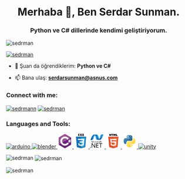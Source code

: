 <h1 align="center">Merhaba 👋, Ben Serdar Sunman.</h1>
<h3 align="center">Python ve C# dillerinde kendimi geliştiriyorum.</h3>

<p align="left"> <img src="https://komarev.com/ghpvc/?username=sedrman&label=G%C3%B6r%C3%BCnt%C3%BCleme&color=084063&style=flat" alt="sedrman" /> </p>

<p align="left"> <a href="https://github.com/sedrman"><img src="https://github-profile-trophy.vercel.app/?username=sedrman&theme=onestar" alt="sedrman" /></a> </p>

- 🌱 Şuan da öğrendiklerim: **Python ve C#**

- 📫 Bana ulaş: **serdarsunman@asnus.com**

<h3 align="left">Connect with me:</h3>
<p align="left">
<a href="https://instagram.com/sedrmann" target="blank"><img align="center" src="https://raw.githubusercontent.com/rahuldkjain/github-profile-readme-generator/master/src/images/icons/Social/instagram.svg" alt="sedrmann" height="30" width="40" /></a>
<a href="https://discord.gg/sedrman" target="blank"><img align="center" src="https://raw.githubusercontent.com/rahuldkjain/github-profile-readme-generator/master/src/images/icons/Social/discord.svg" alt="sedrman" height="30" width="40" /></a>
</p>

<h3 align="left">Languages and Tools:</h3>
<p align="left"> <a href="https://www.arduino.cc/" target="_blank" rel="noreferrer"> <img src="https://cdn.worldvectorlogo.com/logos/arduino-1.svg" alt="arduino" width="40" height="40"/> </a> <a href="https://www.blender.org/" target="_blank" rel="noreferrer"> <img src="https://download.blender.org/branding/community/blender_community_badge_white.svg" alt="blender" width="40" height="40"/> </a> <a href="https://www.w3schools.com/cs/" target="_blank" rel="noreferrer"> <img src="https://raw.githubusercontent.com/devicons/devicon/master/icons/csharp/csharp-original.svg" alt="csharp" width="40" height="40"/> </a> <a href="https://www.w3schools.com/css/" target="_blank" rel="noreferrer"> <img src="https://raw.githubusercontent.com/devicons/devicon/master/icons/css3/css3-original-wordmark.svg" alt="css3" width="40" height="40"/> </a> <a href="https://dotnet.microsoft.com/" target="_blank" rel="noreferrer"> <img src="https://raw.githubusercontent.com/devicons/devicon/master/icons/dot-net/dot-net-original-wordmark.svg" alt="dotnet" width="40" height="40"/> </a> <a href="https://www.w3.org/html/" target="_blank" rel="noreferrer"> <img src="https://raw.githubusercontent.com/devicons/devicon/master/icons/html5/html5-original-wordmark.svg" alt="html5" width="40" height="40"/> </a> <a href="https://www.python.org" target="_blank" rel="noreferrer"> <img src="https://raw.githubusercontent.com/devicons/devicon/master/icons/python/python-original.svg" alt="python" width="40" height="40"/> </a> <a href="https://unity.com/" target="_blank" rel="noreferrer"> <img src="https://www.vectorlogo.zone/logos/unity3d/unity3d-icon.svg" alt="unity" width="40" height="40"/> </a> </p>

<p><img align="left" src="https://github-readme-stats.vercel.app/api/top-langs?username=sedrman&show_icons=true&theme=dark&locale=tr&layout=compact" alt="sedrman" /></p>

<p>&nbsp;<img align="center" src="https://github-readme-stats.vercel.app/api?username=sedrman&show_icons=true&theme=dark&locale=tr" alt="sedrman" /></p>

<p><img align="center" src="https://github-readme-streak-stats.herokuapp.com/?user=sedrman&theme=dark" alt="sedrman" /></p>
